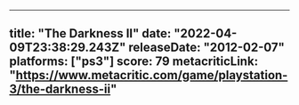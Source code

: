 
---
title: "The Darkness II"
date: "2022-04-09T23:38:29.243Z"
releaseDate: "2012-02-07"
platforms: ["ps3"]
score: 79
metacriticLink: "https://www.metacritic.com/game/playstation-3/the-darkness-ii"
---
